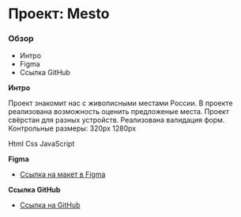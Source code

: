 # Проект: Mesto

### Обзор
* Интро
* Figma
* Ссылка GitHub

**Интро**

Проект знакомит нас с живописными местами России.
В проекте реализована возможность оценить предложеные места.
Проект свёрстан для разных устройств.
Реализована валидация форм.
Контрольные размеры: 320рх 1280рх

Html Css JavaScript

**Figma**

* [Ссылка на макет в Figma](https://www.figma.com/file/2cn9N9jSkmxD84oJik7xL7/JavaScript.-Sprint-4?node-id=0%3A1)

**Ссылка GitHub**

* [Ссылка на GitHub](https://anb24.github.io/mesto)
